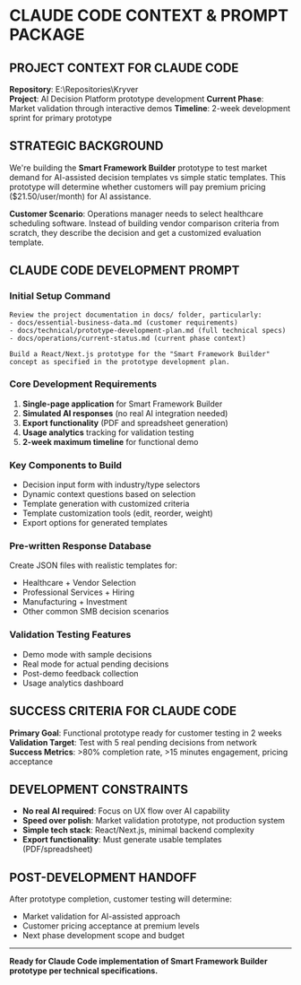 # CLAUDE CODE CONTEXT & PROMPT PACKAGE

## PROJECT CONTEXT FOR CLAUDE CODE
**Repository**: E:\Repositories\Kryver\
**Project**: AI Decision Platform prototype development
**Current Phase**: Market validation through interactive demos
**Timeline**: 2-week development sprint for primary prototype

## STRATEGIC BACKGROUND
We're building the **Smart Framework Builder** prototype to test market demand for AI-assisted decision templates vs simple static templates. This prototype will determine whether customers will pay premium pricing ($21.50/user/month) for AI assistance.

**Customer Scenario**: Operations manager needs to select healthcare scheduling software. Instead of building vendor comparison criteria from scratch, they describe the decision and get a customized evaluation template.

## CLAUDE CODE DEVELOPMENT PROMPT

### Initial Setup Command
```
Review the project documentation in docs/ folder, particularly:
- docs/essential-business-data.md (customer requirements)
- docs/technical/prototype-development-plan.md (full technical specs)
- docs/operations/current-status.md (current phase context)

Build a React/Next.js prototype for the "Smart Framework Builder" concept as specified in the prototype development plan.
```

### Core Development Requirements
1. **Single-page application** for Smart Framework Builder
2. **Simulated AI responses** (no real AI integration needed)
3. **Export functionality** (PDF and spreadsheet generation)
4. **Usage analytics** tracking for validation testing
5. **2-week maximum timeline** for functional demo

### Key Components to Build
- Decision input form with industry/type selectors
- Dynamic context questions based on selection
- Template generation with customized criteria
- Template customization tools (edit, reorder, weight)
- Export options for generated templates

### Pre-written Response Database
Create JSON files with realistic templates for:
- Healthcare + Vendor Selection
- Professional Services + Hiring  
- Manufacturing + Investment
- Other common SMB decision scenarios

### Validation Testing Features
- Demo mode with sample decisions
- Real mode for actual pending decisions
- Post-demo feedback collection
- Usage analytics dashboard

## SUCCESS CRITERIA FOR CLAUDE CODE
**Primary Goal**: Functional prototype ready for customer testing in 2 weeks
**Validation Target**: Test with 5 real pending decisions from network
**Success Metrics**: >80% completion rate, >15 minutes engagement, pricing acceptance

## DEVELOPMENT CONSTRAINTS
- **No real AI required**: Focus on UX flow over AI capability
- **Speed over polish**: Market validation prototype, not production system
- **Simple tech stack**: React/Next.js, minimal backend complexity
- **Export functionality**: Must generate usable templates (PDF/spreadsheet)

## POST-DEVELOPMENT HANDOFF
After prototype completion, customer testing will determine:
- Market validation for AI-assisted approach
- Customer pricing acceptance at premium levels
- Next phase development scope and budget

---

**Ready for Claude Code implementation of Smart Framework Builder prototype per technical specifications.**